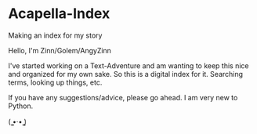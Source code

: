 # Acapella-Index
Making an index for my story

Hello, I'm Zinn/Golem/AngyZinn

I've started working on a Text-Adventure and am wanting to keep this nice and organized for my own sake.
So this is a digital index for it. Searching terms, looking up things, etc.

If you have any suggestions/advice, please go ahead. I am very new to Python.

( ̳•·• ̳)
